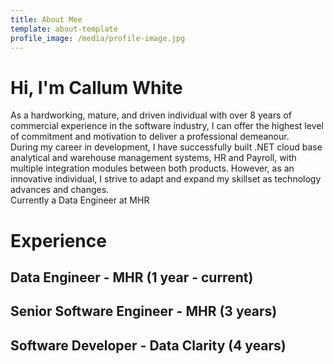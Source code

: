 ```yaml
---
title: About Mee
template: about-template
profile_image: /media/profile-image.jpg
---
```


# Hi, I'm Callum White

As a hardworking, mature, and driven individual with over 8 years of commercial experience in the software industry, I can offer the highest level of commitment and motivation to deliver a professional demeanour. 
<br />
During my career in development, I have successfully built .NET cloud base analytical and warehouse management systems, HR and Payroll, with multiple integration modules between both products. However, as an innovative individual, I strive to adapt and expand my skillset as technology advances and changes.
<br />
Currently a Data Engineer at MHR

# Experience

## Data Engineer - MHR (1 year - current)

## Senior Software Engineer - MHR (3 years)

## Software Developer - Data Clarity (4 years)

